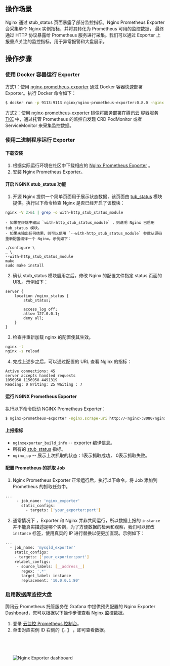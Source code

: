 ##  操作场景

Nginx 通过 stub_status 页面暴露了部分监控指标。Nginx Prometheus Exporter 会采集单个 Nginx 实例指标，并将其转化为 Prometheus 可用的监控数据， 最终通过 HTTP 协议暴露给 Prometheus 服务进行采集。我们可以通过 Exporter 上报重点关注的监控指标，用于异常报警和大盘展示。



## 操作步骤

### 使用 Docker 容器运行 Exporter

方式1：使用 [nginx-prometheus-exporter](https://hub.docker.com/r/nginx/nginx-prometheus-exporter) 通过 Docker 容器快速部署 Exporter。执行 Docker 命令如下：
```bash
$ docker run -p 9113:9113 nginx/nginx-prometheus-exporter:0.8.0 -nginx.scrape-uri http://<nginx>:8080/stub_status
```

方式2：使用 [nginx-prometheus-exporter](https://hub.docker.com/r/nginx/nginx-prometheus-exporter) 镜像将服务部署在腾讯云 [容器服务 TKE](https://cloud.tencent.com/document/product/457) 中，通过托管 Prometheus 的监控自发现 CRD PodMonitor 或者 ServiceMonitor 来采集监控数据。

### 使用二进制程序运行 Exporter

#### 下载安装

1. 根据实际运行环境在社区中下载相应的 [Nginx Prometheus Exporter](https://github.com/nginxinc/nginx-prometheus-exporter/releases) 。
2. 安装 Nginx Prometheus Exporter。

#### 开启 NGINX stub_status 功能

1. 开源 Nginx 提供一个简单页面用于展示状态数据，该页面由 [tub_status](http://nginx.org/en/docs/http/ngx_http_stub_status_module.html) 模块提供。执行以下命令检查 Nginx 是否已经开启了该模块：
```bash
nginx -V 2>&1 | grep -o with-http_stub_status_module
```
	- 如果在终端中输出 `with-http_stub_status_module` ，则说明 Nginx 已启用 tub_status 模块。
	- 如果未输出任何结果，则可以使用 `--with-http_stub_status_module` 参数从源码重新配置编译一个 Nginx。示例如下：
```
./configure \
… \
--with-http_stub_status_module
make
sudo make install
```
2. 确认 stub_status 模块启用之后，修改 Nginx 的配置文件指定 status 页面的 URL。示例如下：
```
server {
    location /nginx_status {
        stub_status;

        access_log off;
        allow 127.0.0.1;
        deny all;
    }
}
```
3. 检查并重新加载 nginx 的配置使其生效。
```bash
nginx -t
nginx -s reload
```
4. 完成上述步之后，可以通过配置的 URL 查看 Nginx 的指标：
```plaintext
Active connections: 45
server accepts handled requests
1056958 1156958 4491319
Reading: 0 Writing: 25 Waiting : 7
```



#### 运行 NGINX Prometheus Exporter

执行以下命令启动 NGINX Prometheus Exporter：
```bash
$ nginx-prometheus-exporter -nginx.scrape-uri http://<nginx>:8080/nginx_status
```

#### 上报指标

- `nginxexporter_build_info` -- exporter 编译信息。
- 所有的 [stub_status](http://nginx.org/en/docs/http/ngx_http_stub_status_module.html) 指标。
- `nginx_up` -- 展示上次抓取的状态：1表示抓取成功， 0表示抓取失败。


#### 配置 Prometheus 的抓取 Job

1. Nginx Prometheus Exporter 正常运行后，执行以下命令，将 Job 添加到 Prometheus 的抓取任务中。
```bash
...
     - job_name: 'nginx_exporter'
       static_configs:
         - targets: ['your_exporter:port']                    
```
2. 通常情况下 ，Exporter 和 Nginx 并非共同运行，所以数据上报的 `instance` 并不能真实描述是哪个实例，为了方便数据的检索和观察，我们可以修改 `instance` 标签，使用真实的 IP 进行替换以便更加直观。示例如下：
```bash
...
  - job_name: 'mysqld_exporter'
    static_configs:
    - targets: ['your_exporter:port']
    relabel_configs:
     - source_labels: [__address__]
       regex: '.*'
       target_label: instance
       replacement: '10.0.0.1:80'
```


### 启用数据库监控大盘


腾讯云 Prometheus 托管服务在 Grafana 中提供预先配置的 Nginx Exporter  Dashboard，您可以根据以下操作步骤查看 Nginx 监控数据。
1. 登录 [云监控 Prometheus 控制台](https://console.cloud.tencent.com/monitor/prometheus)。
2. 单击对应实例 ID 右侧的【<img src="https://main.qcloudimg.com/raw/978c842f0c093a31df8d5240dd01016d.png" width="2%"/>】 ，即可查看数据。
![Nginx Exporter dashboard](https://main.qcloudimg.com/raw/80ff106c4553812d083cd21c211ea950.png)
